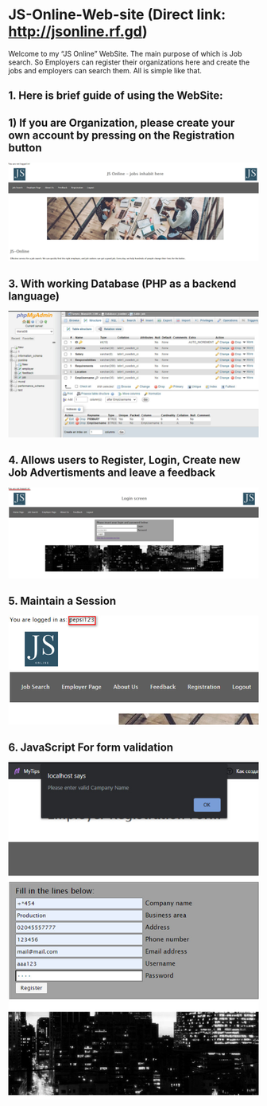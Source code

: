 # JS-Online-Web-site (Direct link: http://jsonline.rf.gd)

Welcome to my “JS Online” WebSite. The main purpose of which is Job search. So Employers can register their organizations here and create the jobs and employers can search them. All is simple like that. 

## 1. Here is brief guide of using the WebSite:
## 1) If you are Organization, please create your own account by pressing on the Registration button




![](ScrShotsForReadme/HomeScreen.jpg)


## 3. With working Database (PHP as a backend language)




![](ScrShotsForReadme/DB%20ScrShot.jpg)


## 4. Allows users to Register, Login, Create new Job Advertisments and leave a feedback




![](ScrShotsForReadme/LoginScreen.jpg)





## 5. Maintain a Session




![](ScrShotsForReadme/Session.jpg)





## 6. JavaScript For form validation






![](ScrShotsForReadme/ValidationForm.jpg)


